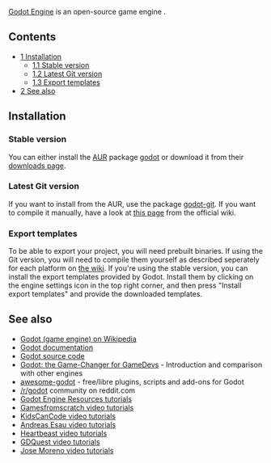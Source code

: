 [Godot Engine](http://godotengine.org) is an open-source game engine .

## Contents

*   [1 Installation](#Installation)
    *   [1.1 Stable version](#Stable_version)
    *   [1.2 Latest Git version](#Latest_Git_version)
    *   [1.3 Export templates](#Export_templates)
*   [2 See also](#See_also)

## Installation

### Stable version

You can either install the [AUR](/index.php/AUR "AUR") package [godot](https://aur.archlinux.org/packages/godot/) or download it from their [downloads page](https://godotengine.org/download).

### Latest Git version

If you want to install from the AUR, use the package [godot-git](https://aur.archlinux.org/packages/godot-git/). If you want to compile it manually, have a look at [this page](http://docs.godotengine.org/en/latest/reference/compiling_for_x11.html) from the official wiki.

### Export templates

To be able to export your project, you will need prebuilt binaries. If using the Git version, you will need to compile them yourself as described seperately for each platform on [the wiki](http://docs.godotengine.org/en/stable/development/compiling/introduction_to_the_buildsystem.html#export-templates). If you're using the stable version, you can install the export templates provided by Godot. Install them by clicking on the engine settings icon in the top right corner, and then press "Install export templates" and provide the downloaded templates.

## See also

*   [Godot (game engine) on Wikipedia](https://en.wikipedia.org/wiki/Godot_(game_engine) "wikipedia:Godot (game engine)")
*   [Godot documentation](http://docs.godotengine.org/en/stable/)
*   [Godot source code](https://github.com/godotengine/godot)
*   [Godot: the Game-Changer for GameDevs](https://willnationsdev.wordpress.com/2017/07/21/godot-the-game-changer-for-gamedevs/) - Introduction and comparison with other engines
*   [awesome-godot](https://github.com/Calinou/awesome-godot/) - free/libre plugins, scripts and add-ons for Godot
*   [/r/godot](https://www.reddit.com/r/godot/) community on reddit.com
*   [Godot Engine Resources tutorials](https://www.youtube.com/user/Link4ns/playlists)
*   [Gamesfromscratch video tutorials](https://www.youtube.com/playlist?list=PLS9MbmO_ssyAXRl-_ktrebQBFxjSQt7UX)
*   [KidsCanCode video tutorials](https://www.youtube.com/channel/UCNaPQ5uLX5iIEHUCLmfAgKg/playlists)
*   [Andreas Esau video tutorials](https://www.youtube.com/user/ndee85/playlists)
*   [Heartbeast video tutorials](https://www.youtube.com/playlist?list=PL9FzW-m48fn1iR6WL4mjXtGi8P4TaPIAp)
*   [GDQuest video tutorials](https://www.youtube.com/channel/UCxboW7x0jZqFdvMdCFKTMsQ/playlists)
*   [Jose Moreno video tutorials](https://www.youtube.com/playlist?list=PLjuYP3iuWoM2hLxtTfvsQA6FzOhRIUMOf)